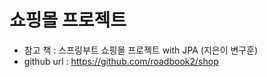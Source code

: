 # 쇼핑몰 프로젝트
- 참고 책 : 스프링부트 쇼핑몰 프로젝트 with JPA (지은이 변구훈)
- github url : https://github.com/roadbook2/shop
